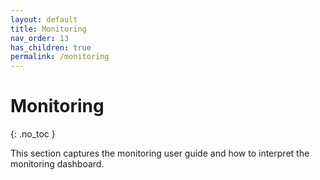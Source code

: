 ```yaml
---
layout: default
title: Monitoring
nav_order: 13
has_children: true
permalink: /monitoring
---
```


# Monitoring
{: .no_toc }

This section captures the monitoring user guide and how to interpret the monitoring dashboard.